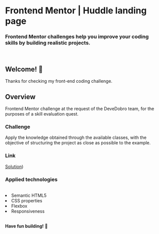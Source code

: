 # Frontend Mentor | Huddle landing page

### Frontend Mentor challenges help you improve your coding skills by building realistic projects.

<br>

## Welcome! 👋

Thanks for checking my front-end coding challenge.

## Overview

Frontend Mentor challenge at the request of the DeveDobro team, for the purposes of a skill evaluation quest.

### Challenge

Apply the knowledge obtained through the available classes, with the objective of structuring the project as close as possible to the example.

### Link

[Solution]((https://beto-luis.github.io/Huddle-landing-page/)target="_blank"))

### Applied technologies

<br>
<li>Semantic HTML5</li>
<li>CSS properties</li>
<li>Flexbox</li>
<li>Responsiveness</li>

<br>

**Have fun building!** 🚀
